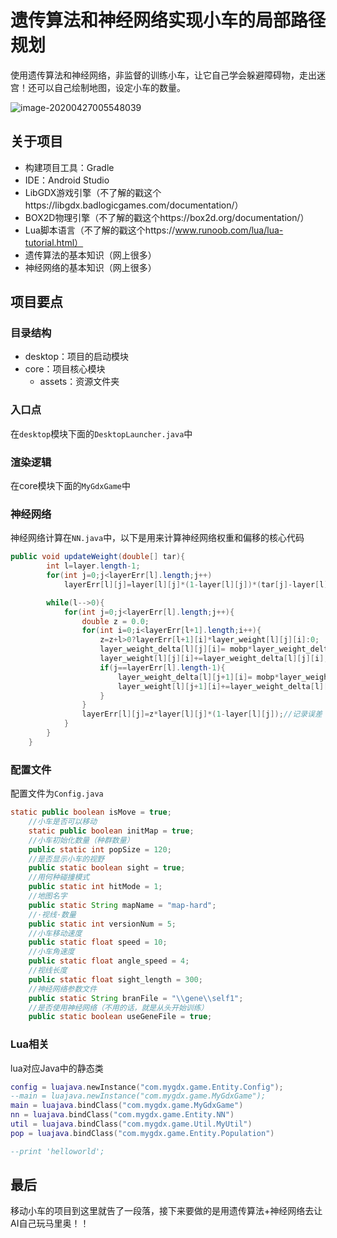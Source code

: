 # 遗传算法和神经网络实现小车的局部路径规划

使用遗传算法和神经网络，非监督的训练小车，让它自己学会躲避障碍物，走出迷宫！还可以自己绘制地图，设定小车的数量。

![image-20200427005548039](https://github.com/a82647041/ImgLib/blob/master/image-20200427005548039.png)



## 关于项目

+ 构建项目工具：Gradle
+ IDE：Android Studio
+ LibGDX游戏引擎（不了解的戳这个https://libgdx.badlogicgames.com/documentation/）
+ BOX2D物理引擎（不了解的戳这个https://box2d.org/documentation/）
+ Lua脚本语言（不了解的戳这个https://www.runoob.com/lua/lua-tutorial.html）
+ 遗传算法的基本知识（网上很多）
+ 神经网络的基本知识（网上很多）

## 项目要点

### 目录结构

+ desktop：项目的启动模块
+ core：项目核心模块
  + assets：资源文件夹

### 入口点

在`desktop`模块下面的`DesktopLauncher.java`中

### 渲染逻辑

在core模块下面的`MyGdxGame`中

### 神经网络

神经网络计算在`NN.java`中，以下是用来计算神经网络权重和偏移的核心代码

```java
public void updateWeight(double[] tar){
        int l=layer.length-1;
        for(int j=0;j<layerErr[l].length;j++)
            layerErr[l][j]=layer[l][j]*(1-layer[l][j])*(tar[j]-layer[l][j]);

        while(l-->0){
            for(int j=0;j<layerErr[l].length;j++){
                double z = 0.0;
                for(int i=0;i<layerErr[l+1].length;i++){
                    z=z+l>0?layerErr[l+1][i]*layer_weight[l][j][i]:0;
                    layer_weight_delta[l][j][i]= mobp*layer_weight_delta[l][j]	[i]+rate*layerErr[l+1][i]*layer[l][j];//隐含层动量调整
                    layer_weight[l][j][i]+=layer_weight_delta[l][j][i];//隐含层权重调整
                    if(j==layerErr[l].length-1){
                        layer_weight_delta[l][j+1][i]= mobp*layer_weight_delta[l][j+1][i]+rate*layerErr[l+1][i];//截距动量调整
                        layer_weight[l][j+1][i]+=layer_weight_delta[l][j+1][i];//截距权重调整
                    }
                }
                layerErr[l][j]=z*layer[l][j]*(1-layer[l][j]);//记录误差
            }
        }
    }
```



### 配置文件

配置文件为`Config.java`

```java
static public boolean isMove = true;
	//小车是否可以移动
    static public boolean initMap = true;
	//小车初始化数量（种群数量）
    public static int popSize = 120;
	//是否显示小车的视野
    public static boolean sight = true;
	//用何种碰撞模式
    public static int hitMode = 1;
	//地图名字
    public static String mapName = "map-hard";
	//·视线·数量
    public static int versionNum = 5;
	//小车移动速度
    public static float speed = 10;
	//小车角速度
    public static float angle_speed = 4;
	//视线长度
    public static float sight_length = 300;
	//神经网络参数文件
    public static String branFile = "\\gene\\self1";
	//是否使用神经网络（不用的话，就是从头开始训练）
    public static boolean useGeneFile = true;
```

### Lua相关

lua对应Java中的静态类

```lua
config = luajava.newInstance("com.mygdx.game.Entity.Config");
--main = luajava.newInstance("com.mygdx.game.MyGdxGame");
main = luajava.bindClass("com.mygdx.game.MyGdxGame")
nn = luajava.bindClass("com.mygdx.game.Entity.NN")
util = luajava.bindClass("com.mygdx.game.Util.MyUtil")
pop = luajava.bindClass("com.mygdx.game.Entity.Population")

--print 'helloworld';

```

## 最后

移动小车的项目到这里就告了一段落，接下来要做的是用遗传算法+神经网络去让AI自己玩马里奥！！

